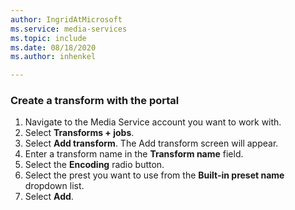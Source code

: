 ```yaml
---
author: IngridAtMicrosoft
ms.service: media-services 
ms.topic: include
ms.date: 08/18/2020
ms.author: inhenkel

---
```


### Create a transform with the portal

1. Navigate to the Media Service account you want to work with.
1. Select **Transforms + jobs**.
1. Select **Add transform**. The Add transform screen will appear.
1. Enter a transform name in the **Transform name** field.
1. Select the **Encoding** radio button.
1. Select the prest you want to use from the **Built-in preset name** dropdown list.
1. Select **Add**.
